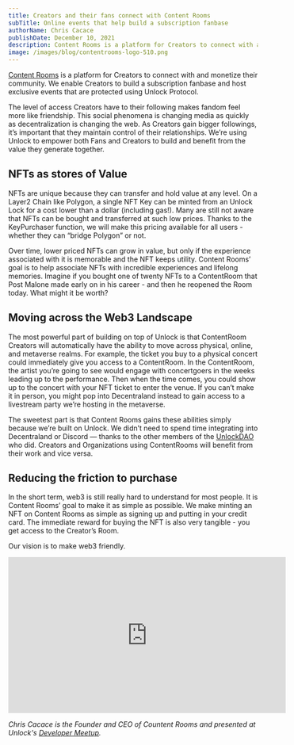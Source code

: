 ```yaml
---
title: Creators and their fans connect with Content Rooms
subTitle: Online events that help build a subscription fanbase
authorName: Chris Cacace
publishDate: December 10, 2021
description: Content Rooms is a platform for Creators to connect with and monetize their community powered by Unlock Protocol.
image: /images/blog/contentrooms-logo-510.png
---
```


[Content Rooms](https://www.contenrooms.com) is a platform for Creators to connect with and monetize their community. We enable Creators to build a subscription fanbase and host exclusive events that are protected using Unlock Protocol.

The level of access Creators have to their following makes fandom feel more like friendship. This social phenomena is changing media as quickly as decentralization is changing the web. As Creators gain bigger followings, it’s important that they maintain control of their relationships. We’re using Unlock to empower both Fans and Creators to build and benefit from the value they generate together.

## NFTs as stores of Value

NFTs are unique because they can transfer and hold value at any level. On a Layer2 Chain like Polygon, a single NFT Key can be minted from an Unlock Lock for a cost lower than a dollar (including gas!). Many are still not aware that NFTs can be bought and transferred at such low prices. Thanks to the KeyPurchaser function, we will make this pricing available for all users - whether they can “bridge Polygon” or not.

Over time, lower priced NFTs can grow in value, but only if the experience associated with it is memorable and the NFT keeps utility. Content Rooms’ goal is to help associate NFTs with incredible experiences and lifelong memories. Imagine if you bought one of twenty NFTs to a ContentRoom that Post Malone made early on in his career - and then he reopened the Room today. What might it be worth?

## Moving across the Web3 Landscape

The most powerful part of building on top of Unlock is that ContentRoom Creators will automatically have the ability to move across physical, online, and metaverse realms. For example, the ticket you buy to a physical concert could immediately give you access to a ContentRoom. In the ContentRoom, the artist you’re going to see would engage with concertgoers in the weeks leading up to the performance. Then when the time comes, you could show up to the concert with your NFT ticket to enter the venue. If you can’t make it in person, you might pop into Decentraland instead to gain access to a livestream party we’re hosting in the metaverse.

The sweetest part is that Content Rooms gains these abilities simply because we’re built on Unlock. We didn’t need to spend time integrating into Decentraland or Discord — thanks to the other members of the [UnlockDAO](https://unlock-protocol.com/blog/unlock-dao) who did. Creators and Organizations using ContentRooms will benefit from their work and vice versa.

## Reducing the friction to purchase

In the short term, web3 is still really hard to understand for most people. It is Content Rooms’ goal to make it as simple as possible. We make minting an NFT on Content Rooms as simple as signing up and putting in your credit card. The immediate reward for buying the NFT is also very tangible - you get access to the Creator’s Room.

Our vision is to make web3 friendly.


<iframe width="560" height="315" src="https://www.youtube.com/embed/TEm82GVDYms" title="YouTube video player" frameborder="0" allow="accelerometer; autoplay; clipboard-write; encrypted-media; gyroscope; picture-in-picture" allowfullscreen></iframe>


*Chris Cacace is the Founder and CEO of Countent Rooms and presented at Unlock's [Developer Meetup](https://youtu.be/s7w_MDmqeUQ?t=412).*
